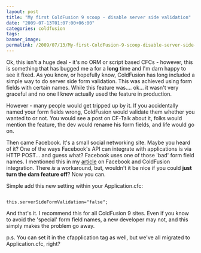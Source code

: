 ```yaml
---
layout: post
title: "My first ColdFusion 9 scoop - disable server side validation"
date: "2009-07-13T01:07:00+06:00"
categories: coldfusion 
tags: 
banner_image: 
permalink: /2009/07/13/My-first-ColdFusion-9-scoop-disable-server-side-validation
---
```


Ok, this isn't a huge deal - it's no ORM or script based CFCs - however, this is something that has bugged me a for a <b>long</b> time and I'm darn happy to see it fixed. As you know, or hopefully know, ColdFusion has long included a simple way to do server side form validation. This was achieved using form fields with certain names. While this feature was.... ok... it wasn't very graceful and no one I knew actually used the feature in production.

However - many people would get tripped up by it. If you accidentally named your form fields wrong, ColdFusion would validate them whether you wanted to or not. You would see a post on CF-Talk about it, folks would mention the feature, the dev would rename his form fields, and life would go on.

Then came Facebook. It's a small social networking site. Maybe you heard of it? One of the ways Facebook's API can integrate with applications is via HTTP POST... and guess what? Facebook uses one of those 'bad' form field names. I mentioned this in my <a href="http://www.adobe.com/devnet/coldfusion/articles/coldfusion_facebook.html">article</a> on Facebook and ColdFusion integration. There <i>is</i> a workaround, but, wouldn't it be nice if you could <b>just turn the darn feature off</b>? Now you can. 

Simple add this new setting within your Application.cfc:

<code>
this.serverSideFormValidation="false";
</code>

And that's it. I recommend this for all ColdFusion 9 sites. Even if you know to avoid the 'special' form field names, a new developer may not, and this simply makes the problem go away.

p.s. You can set it in the cfapplication tag as well, but we've all migrated to Application.cfc, right?